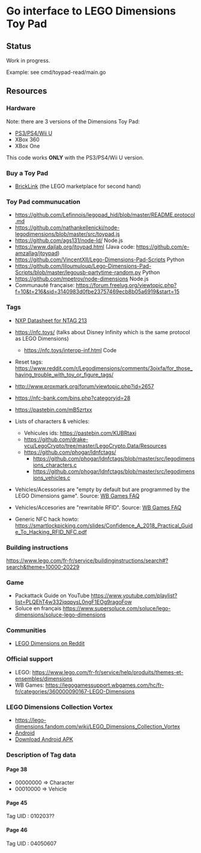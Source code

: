 # Go interface to LEGO Dimensions Toy Pad

## Status

Work in progress.

Example: see cmd/toypad-read/main.go

## Resources

### Hardware

Note: there are 3 versions of the Dimensions Toy Pad:
* [PS3/PS4/Wii U](https://store.bricklink.com/v2/catalog/catalogitem.page?G=dimpadpswiiu)
* XBox 360
* XBox One

This code works **ONLY** with the PS3/PS4/Wii U version.

### Buy a Toy Pad

* [BrickLink](https://store.bricklink.com/v2/catalog/catalogitem.page?G=dimpadpswiiu#T=S&O={%22iconly%22:0}) (the LEGO marketplace for second hand)

### Toy Pad communucation
* https://github.com/Lefinnois/legopad_hid/blob/master/README.protocol.md
* https://github.com/nathankellenicki/node-legodimensions/blob/master/src/toypad.js
* https://github.com/ags131/node-ld/ Node.js
* https://www.dajlab.org/jtoypad.html (Java code: https://github.com/e-amzallag/jtoypad)
* https://github.com/VincentXII/Lego-Dimensions-Pad-Scripts Python
* https://github.com/liloumuloup/Lego-Dimensions-Pad-Scripts/blob/master/legousb-partytime-random.py Python
* https://github.com/mpetrov/node-dimensions Node.js
* Communauté française: https://forum.freelug.org/viewtopic.php?f=10&t=216&sid=3140983d0fbe23757469ecb8b05a6919&start=15

### Tags
* [NXP Datasheet for NTAG 213](https://www.nxp.com/docs/en/data-sheet/NTAG213_215_216.pdf)
* https://nfc.toys/ (talks about Disney Infinity which is the same protocol as LEGO Dimensions)
    * https://nfc.toys/interop-inf.html Code
* Reset tags: https://www.reddit.com/r/Legodimensions/comments/3oixfa/for_those_having_trouble_with_toy_or_figure_tags/
* http://www.proxmark.org/forum/viewtopic.php?id=2657
* https://nfc-bank.com/bins.php?categoryid=28
* https://pastebin.com/mB5zrtxx
* Lists of characters & vehicles:
    * Vehicules ids: https://pastebin.com/KUBRtaxi
    * https://github.com/drake-vcu/LegoCrypto/tree/master/LegoCrypto.Data/Resources
    * https://github.com/phogar/ldnfctags/
        * https://github.com/phogar/ldnfctags/blob/master/src/legodimensions_characters.c
        * https://github.com/phogar/ldnfctags/blob/master/src/legodimensions_vehicles.c
* Vehicles/Acessories are "empty by default but are programmed by the LEGO Dimensions game". Source: [WB Games FAQ](https://legogamessupport.wbgames.com/hc/fr-fr/articles/360001217048-Comment-reprogrammer-votre-Toy-Tag-de-v%C3%A9hicule-ou-d-accessoire-LEGO-)
* Vehicles/Accesories are "rewritable RFID". Source: [WB Games FAQ](https://legogamessupport.wbgames.com/hc/fr-fr/articles/360001216968-Comment-fonctionnent-les-Toy-Tags-et-les-am%C3%A9liorations-de-gadgets-et-de-v%C3%A9hicules-)

* Generic NFC hack howto: https://smartlockpicking.com/slides/Confidence_A_2018_Practical_Guide_To_Hacking_RFID_NFC.pdf

### Building instructions
https://www.lego.com/fr-fr/service/buildinginstructions/search#?search&theme=10000-20229

### Game
* Packattack Guide on YouTube https://www.youtube.com/playlist?list=PLQEhT4w332jqqpysL0ngF1EOg9ragoFow
* Soluce en français https://www.supersoluce.com/soluce/lego-dimensions/soluce-lego-dimensions

### Communities
* [LEGO Dimensions on Reddit](https://www.reddit.com/r/Legodimensions/)

### Official support
* LEGO: https://www.lego.com/fr-fr/service/help/produits/themes-et-ensembles/dimensions
* WB Games: https://legogamessupport.wbgames.com/hc/fr-fr/categories/360000090167-LEGO-Dimensions

### LEGO Dimensions Collection Vortex
* https://lego-dimensions.fandom.com/wiki/LEGO_Dimensions_Collection_Vortex
* [Android](https://play.google.com/store/apps/details?id=com.wb.lego.dimensions)
* [Download Android APK](https://apkpure.com/lego%C2%AE-dimensions%E2%84%A2/com.wb.lego.dimensions)




### Description of Tag data
#### Page 38
* 00000000 => Character
* 00010000 => Vehicle

#### Page 45
Tag UID : 010203??
#### Page 46
Tag UID : 04050607